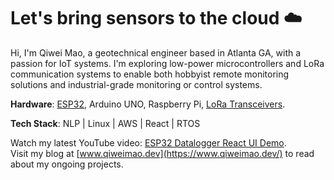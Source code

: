 # Let's bring sensors to the cloud ☁️
Hi, I'm Qiwei Mao, a geotechnical engineer based in Atlanta GA, with a passion for IoT systems. I'm exploring low-power microcontrollers and LoRa communication systems to enable both hobbyist remote monitoring solutions and industrial-grade monitoring or control systems.

**Hardware**: [ESP32](https://www.espressif.com/en/products/socs/esp32), Arduino UNO, Raspberry Pi, [LoRa Transceivers](https://www.semtech.com/products/wireless-rf/lora-connect/sx1276).

**Tech Stack**: NLP | Linux | AWS | React | RTOS

Watch my latest YouTube video: [ESP32 Datalogger React UI Demo](https://www.youtube.com/watch?v=CaR1bvXQmzk).  
Visit my blog at [www.qiweimao.dev](https://www.qiweimao.dev/) to read about my ongoing projects.
